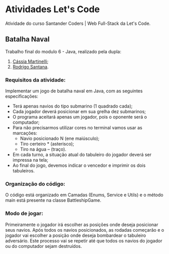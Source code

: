 # Atividades Let's Code

Atividade do curso Santander Coders | Web Full-Stack da Let's Code.

## Batalha Naval

Trabalho final do modulo 6 - Java, realizado pela dupla:
1) [Cássia Martinelli](htps://github.com/cmartinellicm");
2) [Rodrigo Santana](https://github.com/rosanper).

### Requisitos da atividade:

Implementar um jogo de batalha naval em Java, com as seguintes especificações:
- Terá apenas navios do tipo submarino (1 quadrado cada);
- Cada jogador deverá posicionar em sua grelha dez submarinos;
- O programa aceitará apenas um jogador, pois o oponente será o computador;
- Para não precisarmos utilizar cores no terminal vamos usar as marcações:
    -  Navio posicionado N (ene maiúsculo);
    -  Tiro certeiro * (asterisco);
    -  Tiro na água – (traço).
- Em cada turno, a situação atual do tabuleiro do jogador deverá ser impressa na tela;
- Ao final do jogo, devemos indicar o vencedor e imprimir os dois tabuleiros.

### Organização do código:

O código está organizado em Camadas (Enums, Service e Utils) e o método main está presente na classe BattleshipGame.

### Modo de jogar:

Primeiramente o jogador irá escolher as posições onde deseja posicionar seus navios. Após todos os navios posicionados,
as rodadas começarão e o jogador vai escolher a posição onde deseja bombardear o tabuleiro adversário.
Este processo vai se repetir até que todos os navios do jogador ou do computador sejam destruídos.